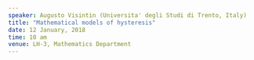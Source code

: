 ```yaml
---
speaker: Augusto Visintin (Universita' degli Studi di Trento, Italy)
title: "Mathematical models of hysteresis"
date: 12 January, 2018
time: 10 am
venue: LH-3, Mathematics Department
---
```

<!--
<a href="Visintin-Hysteresis2018(abstract).pdf">Click here for Abstract.</a>
-->
